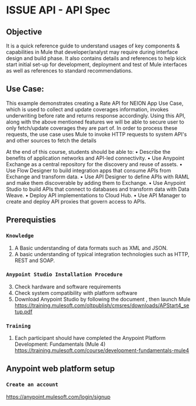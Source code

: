 # ISSUE API - API Spec

## Objective

It is a quick reference guide to understand usages of key components & capabilities in Mule that developer/analyst may require during interface design and build phase. It also contains details and references to help kick start initial set-up for development, deployment and test of Mule interfaces as well as references to standard recommendations.

## Use Case:
This example demonstrates creating a Rate API for NEION App Use Case, which is used to collect and update coverages information, invokes underwriting before rate and returns response accordingly. Using this API, along with the above mentioned features we will be able to secure user to only fetch/update coverages they are part of. In order to process these requests, the use case uses Mule to invoke HTTP requests to system API's and other sources to fetch the details

At the end of this course, students should be able to:
•	Describe the benefits of application networks and API-led connectivity.
•	Use Anypoint Exchange as a central repository for the discovery and reuse of assets. 
•	Use Flow Designer to build integration apps that consume APIs from Exchange and transform data.
•	Use API Designer to define APIs with RAML and make them discoverable by adding them to Exchange. 
•	Use Anypoint Studio to build APIs that connect to databases and transform data with Data Weave. 
•	Deploy API implementations to Cloud Hub. 
•	Use API Manager to create and deploy API proxies that govern access to APIs.


## Prerequisties

### `Knowledge` ###

1.	A Basic understanding of data formats such as XML and JSON.
2.	A basic understanding of typical integration technologies such as HTTP, REST and SOAP. 

### `Anypoint Studio Installation Procedure` ###

3.	Check hardware and software requirements
4.	Check system compatibility with platform software
5.	Download Anypoint Studio by following the document , then launch Mule
    https://training.mulesoft.com/oltpublish/cmsres/downloads/APStart4_setup.pdf 
    
### `Training` ###

1.	Each participant should have completed the Anypoint Platform Development: Fundamentals (Mule 4)     
    https://training.mulesoft.com/course/development-fundamentals-mule4


## Anypoint web platform setup

### `Create an account` ###

https://anypoint.mulesoft.com/login/signup

